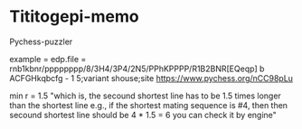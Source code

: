 # Tititogepi-memo
Pychess-puzzler

example = edp.file = rnb1kbnr/pppppppp/8/3H4/3P4/2N5/PPhKPPPP/R1B2BNR[EQeqp] b ACFGHkqbcfg - 1 5;variant shouse;site https://www.pychess.org/nCC98pLu

min r = 1.5
"which is, the secound shortest line has to be 1.5 times longer than the shortest line
e.g., if the shortest mating sequence is #4, then then secound shortest line should be 4 * 1.5 = 6
you can check it by engine"
